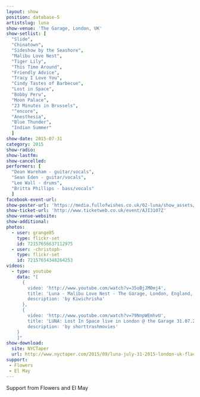 ```yaml
---
layout: show
position: database-5
artistslug: luna
show-venue: 'The Garage, London, UK'
show-setlist: [
  "Slide",
  "Chinatown",
  "Sideshow by the Seashore",
  "Malibu Love Nest",
  "Tiger Lily",
  "This Time Around",
  "Friendly Advice",
  "Tracy I Love You",
  "Cindy Tastes of Barbecue",
  "Lost in Space",
  "Bobby Peru",
  "Moon Palace",
  "23 Minutes in Brussels",
  "^encore",
  "Anesthesia",
  "Blue Thunder",
  "Indian Summer"
  ]
show-date: 2015-07-31
category: 2015
show-radio:
show-lastfm:
show-cancelled:
performers: [
  "Dean Wareham - guitar/vocals",
  "Sean Eden - guitar/vocals",
  "Lee Wall - drums",
  "Britta Phillips - bass/vocals"
  ]
facebook-event-url:
show-poster-url: 'https://media.fullofwishes.co.uk/02-luna/show_assets/2015-07-31/20150731-luna-london-new.jpg'
show-ticket-url: 'http://www.ticketweb.co.uk/event/AJI3107Z'
show-venue-website:
show-additional:
photos:
  - user: grange85
    type: flickr-set
    id: 72157656637112975
  - user: -christoph-
    type: flickr-set
    id: 72157654348264253
videos:
  - type: youtube
    data: "[
      {
        video: 'http://www.youtube.com/watch?v=35oBjJM0mj4',
        title: 'Luna - Malibu Love Nest - The Garage, London, England, 31 July 2015',
        description: 'by Kiwichrisha'
      },
      {
        video: 'http://www.youtube.com/watch?v=79NnpWEmhvU',
        title: 'LUNA: Lost In Space live in London @ the Garage 31.07.2015',
        description: 'by shorttrashmovies'
    }
    ]"
show-download:
  site: NYCTaper
  url: http://www.nyctaper.com/2015/09/luna-july-31-2015-london-uk-flacmp3streaming/
support:
 - Flowers
 - El May
---
```

Support from Flowers and El May
